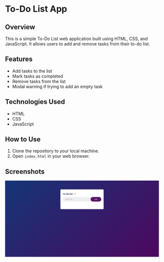 # To-Do List App

## Overview
This is a simple To-Do List web application built using HTML, CSS, and JavaScript. It allows users to add and remove tasks from their to-do list.

## Features
- Add tasks to the list
- Mark tasks as completed
- Remove tasks from the list
- Modal warning if trying to add an empty task

## Technologies Used
- HTML
- CSS
- JavaScript

## How to Use
1. Clone the repository to your local machine.
2. Open `index.html` in your web browser.

## Screenshots
![Screenshot 1](./image-project/1.png)